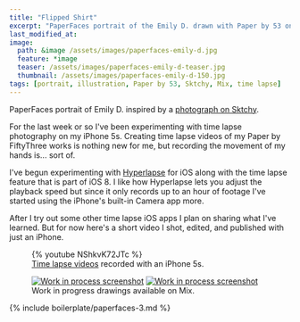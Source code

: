 ```yaml
---
title: "Flipped Shirt"
excerpt: "PaperFaces portrait of the Emily D. drawn with Paper by 53 on an iPad."
last_modified_at: 
image: 
  path: &image /assets/images/paperfaces-emily-d.jpg 
  feature: *image
  teaser: /assets/images/paperfaces-emily-d-teaser.jpg
  thumbnail: /assets/images/paperfaces-emily-d-150.jpg
tags: [portrait, illustration, Paper by 53, Sktchy, Mix, time lapse]
---
```


PaperFaces portrait of Emily D. inspired by a [photograph on Sktchy](http://sktchy.com/XBuFq).

For the last week or so I've been experimenting with time lapse photography on my iPhone 5s. Creating time lapse videos of my Paper by FiftyThree works is nothing new for me, but recording the movement of my hands is... sort of.

I've begun experimenting with [Hyperlapse](https://itunes.apple.com/us/app/hyperlapse-from-instagram/id740146917?mt=8) for iOS along with the time lapse feature that is part of iOS 8. I like how Hyperlapse lets you adjust the playback speed but since it only records up to an hour of footage I've started using the iPhone's built-in Camera app more.

After I try out some other time lapse iOS apps I plan on sharing what I've learned. But for now here's a short video I shot, edited, and published with just an iPhone.

<figure>
  {% youtube NShkvK72JTc %}
  <figcaption><a href="https://www.youtube.com/watch?v=9RTXF6wLMjw&list=PLaLqP2ipMLc6UugVLyTwWTiFtmmZzj7ao">Time lapse videos</a> recorded with an iPhone 5s.</figcaption>
</figure>

<figure class="half">
  <a href="https://mix.fiftythree.com/11098-Michael-Rose/2256482"><img src="{{ site.url }}/assets/images/paperfaces-emily-d-process-1-600.jpg" alt="Work in process screenshot"></a>
  <a href="https://mix.fiftythree.com/11098-Michael-Rose/2298299"><img src="{{ site.url }}/assets/images/paperfaces-emily-d-process-2-600.jpg" alt="Work in process screenshot"></a>
  <figcaption>Work in progress drawings available on Mix.</figcaption>
</figure>

{% include boilerplate/paperfaces-3.md %}
